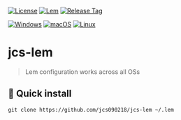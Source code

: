 <a href="https://opensource.org/licenses/BSD-2-Clause"><img src="https://img.shields.io/badge/License-BSD%202--Clause-orange.svg" alt="License"></a>
<a href="https://lem-project.github.io/"><img src="https://img.shields.io/badge/Lem-2.0+-2B3868.svg?logoColor=white" alt="Lem"></a>
<a href="https://github.com/jcs090218/jcs-lem/releases/latest"><img src="https://img.shields.io/github/tag/jcs090218/jcs-lem.svg?label=release&logo=github" alt="Release Tag"></a>

<a href="#"><img src="https://img.shields.io/badge/-Windows-lightblue?logo=windows&style=flat&logoColor=blue" alt="Windows"></a>
<a href="#"><img src="https://img.shields.io/badge/-macOS-lightgrey?logo=apple&style=flat&logoColor=white" alt="macOS"></a>
<a href="#"><img src="https://img.shields.io/badge/-Linux-fcc624?logo=linux&style=flat&logoColor=black" alt="Linux"></a>

# jcs-lem

> Lem configuration works across all OSs

## 💾 Quick install

```
git clone https://github.com/jcs090218/jcs-lem ~/.lem
```

<!-- Links -->

[Lem]: https://github.com/lem-project/lem
